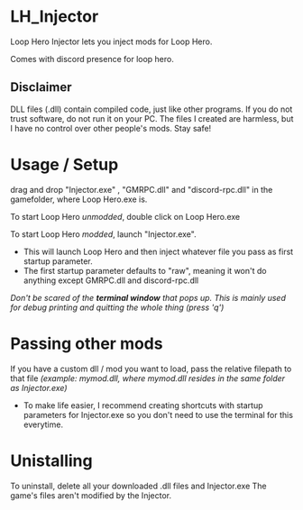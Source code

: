 # LH_Injector
Loop Hero Injector lets you inject mods for Loop Hero.

Comes with discord presence for loop hero.
## Disclaimer
DLL files (.dll) contain compiled code, just like other programs. If you do not trust software, do not run it on your PC. The files I created are harmless, but I have no control over other people's mods. Stay safe!

# Usage / Setup

drag and drop "Injector.exe" , "GMRPC.dll" and "discord-rpc.dll" in the gamefolder, where Loop Hero.exe is.

To start Loop Hero *unmodded*, double click on Loop Hero.exe

To start Loop Hero *modded*, launch "Injector.exe".

- This will launch Loop Hero and then inject whatever file you pass as first startup parameter.
- The first startup parameter defaults to "raw", meaning it won't do anything except GMRPC.dll and discord-rpc.dll

*Don't be scared of the **terminal window** that pops up. This is mainly used for debug printing and quitting the whole thing (press 'q')*

# Passing other mods
If you have a custom dll / mod you want to load, pass the relative filepath to that file *(example: mymod.dll, where mymod.dll resides in the same folder as Injector.exe)*
- To make life easier, I recommend creating shortcuts with startup parameters for Injector.exe so you don't need to use the terminal for this everytime.

# Unistalling

To uninstall, delete all your downloaded .dll files and Injector.exe
The game's files aren't modified by the Injector.
